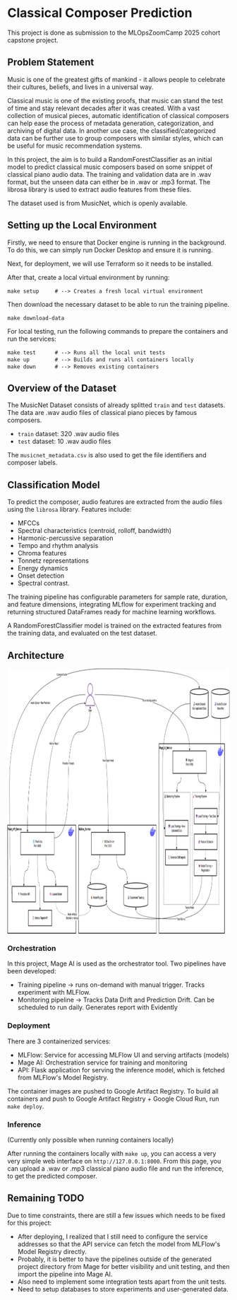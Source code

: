 # Classical Composer Prediction

This project is done as submission to the MLOpsZoomCamp 2025 cohort capstone project.


## Problem Statement
Music is one of the greatest gifts of mankind - it allows people to celebrate their cultures, beliefs, and lives in a universal way. 

Classical music is one of the existing proofs, that music can stand the test of time and stay relevant decades after it was created. With a vast collection of musical pieces, automatic identification of classical composers can help ease the process of metadata generation, categorization, and archiving of digital data. In another use case, the classified/categorized data can be further use to group composers with similar styles, which can be useful for music recommendation systems.

In this project, the aim is to build a RandomForestClassifier as an initial model to predict classical music composers based on some snippet of classical piano audio data. The training and validation data are in .wav format, but the unseen data can either be in .wav or .mp3 format. The librosa library is used to extract audio features from these files.

The dataset used is from MusicNet, which is openly available.

## Setting up the Local Environment
Firstly, we need to ensure that Docker engine is running in the background. To do this, we can simply run Docker Desktop and ensure it is running. 

Next, for deployment, we will use Terraform so it needs to be installed.

After that, create a local virtual environment by running:
```
make setup     # --> Creates a fresh local virtual environment
```

Then download the necessary dataset to be able to run the training pipeline.
```
make download-data
```

For local testing, run the following commands to prepare the containers and run the services:
```
make test      # --> Runs all the local unit tests
make up        # --> Builds and runs all containers locally
make down      # --> Removes existing containers
```

## Overview of the Dataset
The MusicNet Dataset consists of already splitted `train` and `test` datasets. The data are .wav audio files of classical piano pieces by famous composers.
- `train` dataset: 320 .wav audio files
- `test` dataset: 10 .wav audio files

The `musicnet_metadata.csv` is also used to get the file identifiers and composer labels.

## Classification Model
To predict the composer, audio features are extracted from the audio files using the `librosa` library. Features include:
- MFCCs
- Spectral characteristics (centroid, rolloff, bandwidth)
- Harmonic-percussive separation
- Tempo and rhythm analysis
- Chroma features
- Tonnetz representations
- Energy dynamics
- Onset detection
- Spectral contrast. 

The training pipeline has configurable parameters for sample rate, duration, and feature dimensions, integrating MLflow for experiment tracking and returning structured DataFrames ready for machine learning workflows.

A RandomForestClassifier model is trained on the extracted features from the training data, and evaluated on the test dataset.

## Architecture
<img src="images/classical-composer-prediction.png" alt="Architecture Diagram" height="600" width="1000" style="display:block; margin:auto"/>

### Orchestration
In this project, Mage AI is used as the orchestrator tool. Two pipelines have been developed:
- Training pipeline -> runs on-demand with manual trigger. Tracks experiment with MLFlow.
- Monitoring pipeline -> Tracks Data Drift and Prediction Drift. Can be scheduled to run daily. Generates report with Evidently

### Deployment
There are 3 containerized services:
- MLFlow: Service for accessing MLFlow UI and serving artifacts (models)
- Mage AI: Orchestration service for training and monitoring
- API: Flask application for serving the inference model, which is fetched from MLFlow's Model Registry.

The container images are pushed to Google Artifact Registry. To build all containers and push to Google Artifact Registry + Google Cloud Run, run `make deploy`.

### Inference
(Currently only possible when running containers locally)

After running the containers locally with `make up`, you can access a very very simple web interface on `http://127.0.0.1:8000`. From this page, you can upload a .wav or .mp3 classical piano audio file and run the inference, to get the predicted composer.

## Remaining TODO
Due to time constraints, there are still a few issues which needs to be fixed for this project:
- After deploying, I realized that I still need to configure the service addresses so that the API service can fetch the model from MLFlow's Model Registry directly.
- Probably, it is better to have the pipelines outside of the generated project directory from Mage for better visibility and unit testing, and then import the pipeline into Mage AI.
- Also need to implement some integration tests apart from the unit tests.
- Need to setup databases to store experiments and user-generated data.

